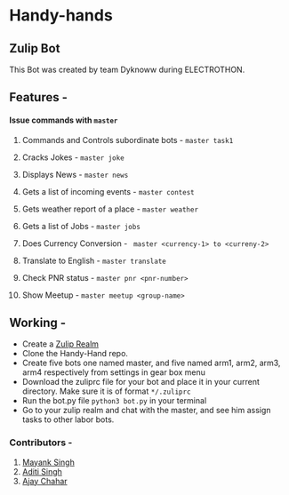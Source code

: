 # Handy-hands
## Zulip Bot 


This Bot was created by team Dyknoww during ELECTROTHON.

## Features -
#### Issue commands with ``` master ```

1. Commands and Controls subordinate bots - 
	``` master task1 ```
    


2. Cracks Jokes - 
	``` master joke ```
    


3. Displays News - 
	``` master news ```
    


4. Gets a list of incoming events - 
	``` master contest ```


5. Gets weather report of a place - 
	``` master weather ```
    

6. Gets a list of Jobs - 
	``` master jobs ```
    

7. Does Currency Conversion -
	``` master <currency-1> to <curreny-2>```


8. Translate to English - 
	``` master translate ```
    
9. Check PNR status - 
	``` master pnr <pnr-number> ```
    
10. Show Meetup - 
	``` master meetup <group-name> ```
		

## Working - 
- Create a [Zulip Realm](https://zulip.com/new/)
- Clone the Handy-Hand repo.
- Create five bots one named master, and five named arm1, arm2, arm3, arm4 respectively from settings in gear box menu
- Download the zuliprc file for your bot and place it in your current directory. Make sure it is of format ```*/.zuliprc```
- Run the bot.py file ``` python3 bot.py ``` in your terminal
- Go to your zulip realm and chat with the master, and see him assign tasks to other labor bots.

### Contributors - 
1. [Mayank Singh](https://github.com/Dyknoww)
2. [Aditi Singh](https://github.com/Addi-11)
3. [Ajay Chahar](https://github.com/attentioncker)
